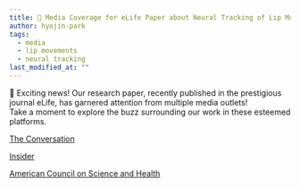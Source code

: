 ```yaml
---
title: 📰 Media Coverage for eLife Paper about Neural Tracking of Lip Movements
author: hyojin-park
tags:
  - media
  - lip movements
  - neural tracking
last_modified_at: ""
---
```

🎺 Exciting news! Our research paper, recently published in the prestigious journal eLife, has garnered attention from multiple media outlets! <br>
Take a moment to explore the buzz surrounding our work in these esteemed platforms.

[The Conversation](https://theconversation.com/in-loud-rooms-our-brains-hear-in-a-different-way-new-findings-58970)

[Insider](https://www.businessinsider.com/our-brains-hear-things-in-a-completely-different-way-when-were-in-a-loud-room-2016-5?r=US&IR=T)

[American Council on Science and Health](https://www.acsh.org/news/2016/05/08/in-loud-rooms-our-brains-hear-differently)
